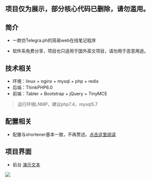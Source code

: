 ## 项目仅为展示，部分核心代码已删除，请勿滥用。







## 简介
* 一款仿Telegra.ph的简易web在线笔记程序

* 软件系免费分享，项目也只适用于国外英文项目，请勿用于恶意用途。


## 技术相关

* 环境：linux + nginx + mysql + php + redis
* 后端：ThinkPHP6.0
* 前端：Tabler + Bootstrap + jQuery + TinyMCE
> 运行环境LNMP，建议php7.4，mysql5.7 


## 配置相关
* 配置与shortener基本一致，不再赘述。[点击这里阅读](https://github.com/PHPCODE123/shortener)
  

## 项目界面
* 前台 [演示文本](https://note.gd/WWxzbW)

![](/public/static/image/index.gif)

